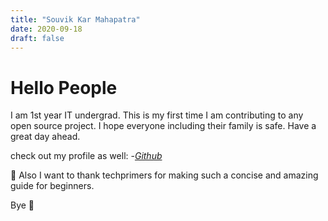 ```yaml
---
title: "Souvik Kar Mahapatra"
date: 2020-09-18
draft: false
---
```


# Hello People

I am 1st year IT undergrad. 
This is my first time I am contributing to any open source project.
I hope everyone including their family is safe.
Have a great day ahead.

check out my profile as well:
-[*Github*](https://github.com/DarthCucumber)

🙏 
Also I want to thank techprimers for making such a concise and amazing guide for beginners.

Bye 👋